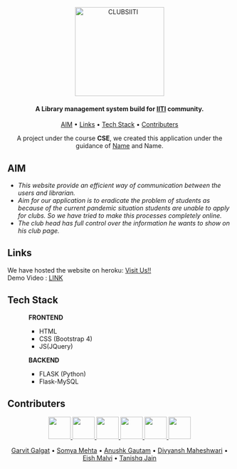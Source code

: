 
<p align="center"><a href="https://iitilms.herokuapp.com/"><img src="https://raw.githubusercontent.com/gg-dev-05/iiti-lms/master/static/assets/images/logo-text.png?token=ARLKUTPDHBEXL2E2T7VHRC3ARWC2U" alt="CLUBSIITI" width="200"></a></p>
<h4 align="center">A Library management system build for  <a href="https://www.iiti.ac.in/" target="_blank">IITI</a> community.</h4>
<p align="center">
  <a href="#aim">AIM</a> •
  <a href="#links">Links</a> •
  <a href="#tech-stack">Tech Stack</a> •
  <a href="#Contributers">Contributers</a>
</p>


<p align="center">
A project under the course <b>CSE</b>, we created this application under the guidance of <a href="https://sites.google.com/view/nagendrak/">Name</a> and Name.
</p>

## AIM

* <em>This website provide an efficient way of communication between the users and librarian.</em>
* <em>Aim for our application is to eradicate the problem of students as because of the current pandemic situation students are unable to apply for clubs.
		So we have tried to make this processes completely online.</em>
* <em>The club head has full control over the information he wants to show on his club page.</em>


## Links
We have hosted the website on heroku: <a href="https://iitilms.herokuapp.com/">Visit Us!!</a>  
Demo Video : <a href="https://drive.google.com/file/d/1SFoFgWY0zGZmcvaYm_TApySEPZwFAgGi/view?usp=sharing">LINK</a>


## Tech Stack

<ul>	
	<ul>
		<b>FRONTEND</b>
		<ul>
			<li>HTML</li>
			<li>CSS (Bootstrap 4) </li>
			<li>JS(JQuery)</li>
		</ul>
	</ul>
	<ul>
		<b>BACKEND</b>
		<ul>
			<li>FLASK (Python)</li>
			<li>Flask-MySQL</li>
		</ul>
	</ul>
</ul>

## Contributers
<p align="center">
<a href="https://github.com/gg-dev-05">
	<img src="https://github.com/gg-dev-05.png" width="50px">
</a>

<a href="https://github.com/somyamehta24">
	<img src="https://github.com/somyamehta24.png" width="50px">
</a>

<a href="https://github.com/Anushk2001">
	<img src="https://github.com/Anushk2001.png" width="50px">
</a>


<a href="https://github.com/dmdivyansh">
  	<img src="https://github.com/dmdivyansh.png" width="50px">
</a>

<a href="https://github.com/eeshmalvi">
	<img src="https://github.com/eeshmalvi.png" width="50px">
</a>

<a href="https://github.com/Tanishq-30">
	<img src="https://github.com/Tanishq-30.png" width="50px">
</a>
</p>

<p align="center">
		<a href="https://github.com/gg-dev-05">Garvit Galgat</a> •
    <a href="https://github.com/somyamehta24">Somya Mehta</a> •
    <a href="https://github.com/Anushk2001">Anushk Gautam</a> •
		<a href="https://github.com/dmdivyansh">Divyansh Maheshwari</a> •
    <a href="https://github.com/eeshmalvi">Eish Malvi</a> •
		<a href="https://github.com/Tanishq-30">Tanishq Jain</a>
</p>
